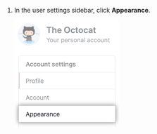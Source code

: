 1. In the user settings sidebar, click **Appearance**.

   !["Appearance" tab in user settings sidebar](/assets/images/help/settings/appearance-tab.png)